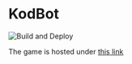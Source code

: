 # KodBot
![Build and Deploy](https://github.com/jelinski/kodbot/workflows/Build%20and%20Deploy/badge.svg?branch=master)

The game is hosted under [this link](https://kodbot.jellysoft.pl)
